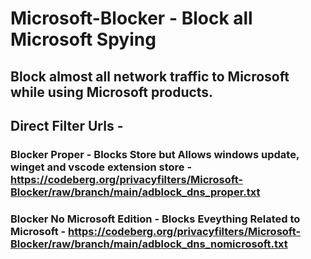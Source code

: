 # Microsoft-Blocker - Block all Microsoft Spying
## Block almost all network traffic to Microsoft while using Microsoft products.

## Direct Filter Urls -

### Blocker Proper - Blocks Store but Allows windows update, winget and vscode extension store -https://codeberg.org/privacyfilters/Microsoft-Blocker/raw/branch/main/adblock_dns_proper.txt

### Blocker No Microsoft Edition - Blocks Eveything Related to Microsoft - https://codeberg.org/privacyfilters/Microsoft-Blocker/raw/branch/main/adblock_dns_nomicrosoft.txt